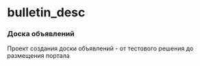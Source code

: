 # bulletin_desc

<h3>
  Доска объявлений
</h3>

<p color="red">
  Проект создания доски объявлений - от тестового решения
  до размещения портала
</p>
